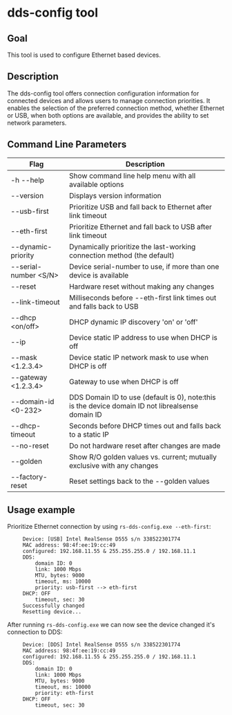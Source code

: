 # dds-config tool

## Goal
This tool is used to configure Ethernet based devices.

## Description
The dds-config tool offers connection configuration information for connected devices and allows users to manage connection priorities. 
It enables the selection of the preferred connection method, whether Ethernet or USB, when both options are available, and provides the ability to set network parameters.

## Command Line Parameters
| Flag | Description |
|---|---|
|-h --help|Show command line help menu with all available options|
|--version|Displays version information|
|--usb-first|Prioritize USB and fall back to Ethernet after link timeout|
|--eth-first|Prioritize Ethernet and fall back to USB after link timeout|
|--dynamic-priority|Dynamically prioritize the last-working connection method (the default)|
|--serial-number <S/N>|Device serial-number to use, if more than one device is available|
|--reset|Hardware reset without making any changes|
|--link-timeout <milliseconds>|Milliseconds before --eth-first link times out and falls back to USB|
|--dhcp <on/off>|DHCP dynamic IP discovery 'on' or 'off'|
|--ip <address>|Device static IP address to use when DHCP is off|
|--mask <1.2.3.4>|Device static IP network mask to use when DHCP is off|
|--gateway <1.2.3.4>|Gateway to use when DHCP is off|
|--domain-id <0-232>|DDS Domain ID to use (default is 0), note:this is the device domain ID not librealsense domain ID|
|--dhcp-timeout <seconds>|Seconds before DHCP times out and falls back to a static IP|
|--no-reset|Do not hardware reset after changes are made|
|--golden| Show R/O golden values vs. current; mutually exclusive with any changes|
|--factory-reset|Reset settings back to the --golden values|

## Usage example
Prioritize Ethernet connection by using `rs-dds-config.exe --eth-first`:  
```
     Device: [USB] Intel RealSense D555 s/n 338522301774
     MAC address: 98:4f:ee:19:cc:49
     configured: 192.168.11.55 & 255.255.255.0 / 192.168.11.1
     DDS:
         domain ID: 0
         link: 1000 Mbps
         MTU, bytes: 9000
         timeout, ms: 10000
         priority: usb-first --> eth-first
     DHCP: OFF
         timeout, sec: 30
     Successfully changed
     Resetting device...
```
After running `rs-dds-config.exe` we can now see the device changed it's connection to DDS:
```
     Device: [DDS] Intel RealSense D555 s/n 338522301774
     MAC address: 98:4f:ee:19:cc:49
     configured: 192.168.11.55 & 255.255.255.0 / 192.168.11.1
     DDS:
         domain ID: 0
         link: 1000 Mbps
         MTU, bytes: 9000
         timeout, ms: 10000
         priority: eth-first
     DHCP: OFF
         timeout, sec: 30
```